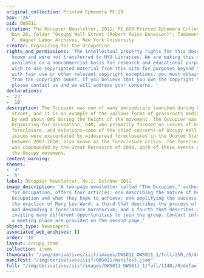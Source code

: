 ```yaml
---
original_collection: Printed Ephemera PE.29
box: '26'
pid: OWS011
citation: The Occupier Newsletter, 2011; PE.029 Printed Ephemera Collection on Subjects;
  box 26, folder "Occupy Wall Street (Robert Reiss Donation)"; Tamiment Library/Robert
  F. Wagner Labor Archives, New York University
creator: Organizing for the Occupation
rights_and_permissions: 'The intellectual property rights for this document are not
  known and were not transferred to NYU Libraries. We are making this document publicly
  available on a noncommercial basis for research and educational purposes. If you
  wish to use copyrighted material from this site for purposes beyond those in accordance
  with fair use or other relevant copyright exceptions, you must obtain permission
  from the copyright owner. If you believe that you own the copyright to this document,
  please contact us and we will address your concerns. '
declarations:
- '23'
- '18'
description: The Occupier was one of many periodicals launched during Occupy Wall
  Street, and it is an example of the various forms of grassroots media that circulated
  by and about OWS during the height of the movement. The Occupier was produced by
  Organizing for Occupation, O4O, who primarily focused on issues of housing rights,
  foreclosure, and evictions—some of the chief concerns of Occupy Wall Street. These
  issues were exacerbated by widespread foreclosures in the United States, primarily
  between 2007-2010, also known as the foreclosure crisis. The foreclosure crisis
  was compounded by the Great Recession of 2008. Both of these events gave rise to
  the Occupy movement.
content_warning:
themes:
- '4'
- '5'
label: Occupier Newsletter, No.1, Oct/Nov 2011
image_description: 'A two-page newsletter called "The Occupier," authored by Organizing
  for Occupation, offers four articles: one describing the nature of Organizing for
  Occupation and what they hope to achieve; one amplifying the success of blocking
  the eviction of Mary Lee Ward; a third that describes the process of foreclosure
  and demanding a foreclosure moratorium; and a fourth that describes a wheel of participation
  inviting many different opportunities to join the group. Contact information and
  a meeting place are provided on the second page.'
object_type: Newspapers
associated_web_archives: []
order: '10'
layout: occupy_item
collection: items
thumbnail: "/img/derivatives/iiif/images/OWS011_OWS011_1/full/250,/0/default.jpg"
manifest: "/img/derivatives/iiif/OWS011/manifest.json"
full: "/img/derivatives/iiif/images/OWS011_OWS011_1/full/1140,/0/default.jpg"
---
```

